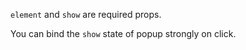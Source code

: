 `element` and `show` are required props.

You can bind the `show` state of popup strongly on click.
